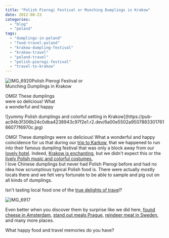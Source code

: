 ```yaml
---
title: "Polish Pierogi Festival or Munching Dumplings in Krakow"
date: 2012-08-23
categories: 
  - "blog"
  - "poland"
tags: 
  - "dumplings-in-poland"
  - "food-travel-poland"
  - "krakow-dumpling-festival"
  - "krakow-travel"
  - "poland-travel"
  - "polish-pierogi-festival"
  - "travel-to-krakow"
---
```


![IMG_6920](https://pub-ac94b3f306b24c0dba4238943c97f2e1.r2.dev/6a00e5502a950788330167686b99c4970b.jpg)Polish Pierogi Festival or  
Munching Dumplings in Krakow  
  
OMG! These dumplings  
were so delicious! What  
a wonderful and happy

<!--more--> ![yummy Polish dumplings and colorful setting in Krakow](https://pub-ac94b3f306b24c0dba4238943c97f2e1.r2.dev/6a00e5502a950788330176166077f6970c.jpg)  
  
OMG! These dumplings were so delicious! What a wonderful and happy coincidence for us that during our [trip to Karkow,](https://pub-ac94b3f306b24c0dba4238943c97f2e1.r2.dev/2011/04/family-travel-krakow-poland-photo.html "trip to Krakow") that we happened to run into their famous dumpling festival that was only a block away from our [lovely hotel](https://pub-ac94b3f306b24c0dba4238943c97f2e1.r2.dev/2009/09/-a-cool-krakow-bb-poland-best-budget-hotel.html "best hotel Krakow, poland"). Indeed, [Krakow is enchanting](https://pub-ac94b3f306b24c0dba4238943c97f2e1.r2.dev/2012/07/krakow-holiday-vacation.html "Krakow vacation delights"), but we didn't expect this or the [lively Polish music and colorful costumes.](https://pub-ac94b3f306b24c0dba4238943c97f2e1.r2.dev/2010/04/family-travel-photo-poland-krakow-dumpling-festival-pierogi-value-of-vacations-for-kids-world-peace.html "Lively polish music and traditonal clothes")   
I love Chinese dumplings but never had Polish Pierogi before and had no idea how scrumptious typical Polish food is. There were actually mostly locals there and we felt very fortunate to be able to sample and pig out on all kinds of dumplings.  
  
Isn't tasting local food one of the [true delights of trave](https://pub-ac94b3f306b24c0dba4238943c97f2e1.r2.dev/2010/09/8-reasons-for-a-family-world-trip-international-vacations-holidays-abroad-longterm-travel-rtw.html "true delights of travel")l?

![IMG_6917](https://pub-ac94b3f306b24c0dba4238943c97f2e1.r2.dev/6a00e5502a950788330167686b96e5970b.jpg)  
  
Even better when you discover them by surprise like we did here, [found cheese in Amsterdam](https://pub-ac94b3f306b24c0dba4238943c97f2e1.r2.dev/2006/08/divine-cheese-a.html "cheese in Amsterdam"), [stand out meals Prague](https://pub-ac94b3f306b24c0dba4238943c97f2e1.r2.dev/2007/11/stand-out-meals.html "stand out meals in Prague"), [reindeer meat in Sweden](https://pub-ac94b3f306b24c0dba4238943c97f2e1.r2.dev/2009/05/family-travel-photo-sweden-reindeer-meat-in-kota-traditional-sami-lapland.html#more "reindeer meat in Sweden"), and many more places.  
  
What happy food and travel memories do you have?
